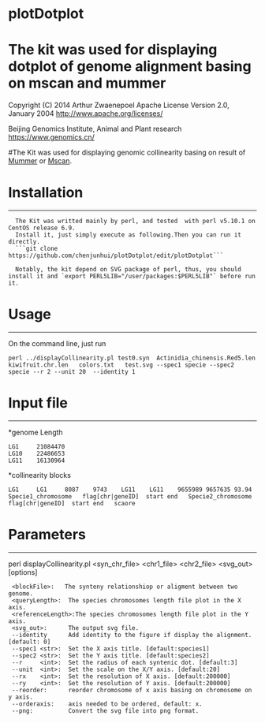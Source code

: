 # plotDotplot
The kit was used for displaying dotplot of genome alignment basing on mscan and mummer
===
Copyright (C) 2014 Arthur Zwaenepoel
   Apache License Version 2.0, January 2004 http://www.apache.org/licenses/
  
 Beijing Genomics Institute, Animal and Plant research https://www.genomics.cn/

#The Kit was used for displaying genomic collinearity basing on result of [Mummer](http://mummer.sourceforge.net/)  or [Mscan](https://github.com/tanghaibao/mcscan). 

Installation
===
---
      The Kit was writted mainly by perl, and tested  with perl v5.10.1 on CentOS release 6.9.
      Install it, just simply execute as following.Then you can run it directly.
      ```git clone  https://github.com/chenjunhui/plotDotplot/edit/plotDotplot```
      
      Notably, the kit depend on SVG package of perl, thus, you should install it and `export PERL5LIB="/user/packages:$PERL5LIB"` before run it.
Usage
===
----
On the command line, just run
```
perl ../displayCollinearity.pl test0.syn  Actinidia_chinensis.Red5.len   kiwifruit.chr.len   colors.txt   test.svg --spec1 specie --spec2 specie --r 2 --unit 20  --identity 1
```
Input file
===
---
*genome Length
```
LG1     21084470
LG10    22486653
LG11    16130964
```
*collinearity blocks
```
LG1     LG1     8087    9743    LG11    LG11    9655989 9657635 93.94
Specie1_chromosome   flag[chr|geneID]  start end   Specie2_chromosome   flag[chr|geneID]  start end   scaore
```
Parameters
===
---
perl displayCollinearity.pl  <syn_chr_file> <chr1_file> <chr2_file> <svg_out> [options]

     <blockFile>:   The synteny relationshiop or aligment between two genome.
     <queryLength>:  The species chromosomes length file plot in the X axis.
     <referenceLength>:The species chromosomes length file plot in the Y axis.
     <svg_out>:      The output svg file.
     --identity      Add identity to the figure if display the alignment.  [default: 0]
     --spec1 <str>:  Set the X axis title. [default:species1]
     --spec2 <str>:  Set the Y axis title. [default:species2]
     --r     <int>:  Set the radius of each syntenic dot. [default:3]
     --unit  <int>:  Set the scale on the X/Y axis. [default:20]
     --rx    <int>:  Set the resolution of X axis. [default:200000]
     --ry    <int>:  Set the resolution of Y axis. [default:200000]
     --reorder:      reorder chromosome of x axis basing on chromosome on y axis.
     --orderaxis:    axis needed to be ordered, default: x.
     --png:          Convert the svg file into png format.
